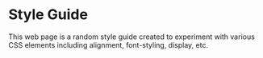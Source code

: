 # Style Guide

This web page is a random style guide created to experiment with various CSS elements including alignment, font-styling, display, etc.